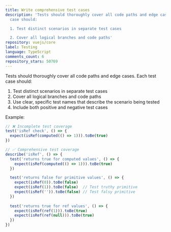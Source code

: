 ```yaml
---
title: Write comprehensive test cases
description: 'Tests should thoroughly cover all code paths and edge cases. Each test
  case should:

  1. Test distinct scenarios in separate test cases

  2. Cover all logical branches and code paths'
repository: vuejs/core
label: Testing
language: TypeScript
comments_count: 6
repository_stars: 50769
---
```


Tests should thoroughly cover all code paths and edge cases. Each test case should:
1. Test distinct scenarios in separate test cases
2. Cover all logical branches and code paths
3. Use clear, specific test names that describe the scenario being tested
4. Include both positive and negative test cases

Example:
```js
// ❌ Incomplete test coverage
test('isRef check', () => {
  expect(isRef(computed(() => 1))).toBe(true)
})

// ✅ Comprehensive test coverage
describe('isRef', () => {
  test('returns true for computed values', () => {
    expect(isRef(computed(() => 1))).toBe(true)
  })

  test('returns false for primitive values', () => {
    expect(isRef(0)).toBe(false)
    expect(isRef(1)).toBe(false)  // Test truthy primitive
    expect(isRef('')).toBe(false) // Test falsy primitive
  })
  
  test('returns true for ref values', () => {
    expect(isRef(ref(1))).toBe(true)
    expect(isRef(ref(null))).toBe(true)
  })
})
```